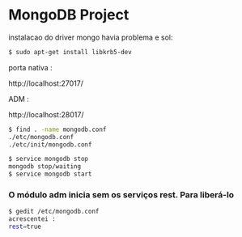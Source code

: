 # MongoDB Project

instalacao do driver mongo havia problema e sol:
```sh
$ sudo apt-get install libkrb5-dev
```
porta nativa :

http://localhost:27017/

ADM :

http://localhost:28017/

```sh
$ find . -name mongodb.conf
./etc/mongodb.conf
./etc/init/mongodb.conf
```
```sh
$ service mongodb stop
mongodb stop/waiting
$ service mongodb start
```
### O módulo adm inicia sem os serviços rest. Para liberá-lo
```sh
$ gedit /etc/mongodb.conf
acrescentei :
rest=true
```

